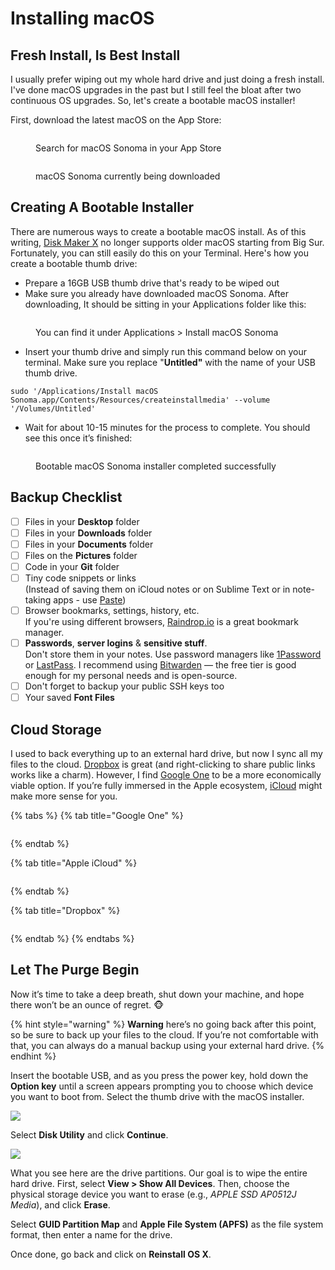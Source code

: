 # Installing macOS

## Fresh Install, Is Best Install

I usually prefer wiping out my whole hard drive and just doing a fresh install. I've done macOS upgrades in the past but I still feel the bloat after two continuous OS upgrades. So, let's create a bootable macOS installer!

First, download the latest macOS on the App Store:





<figure><img src="../.gitbook/assets/Screenshot 2023-11-07 at 8.23.31 PM (1).png" alt=""><figcaption><p>Search for macOS Sonoma in your App Store</p></figcaption></figure>

<figure><img src="../.gitbook/assets/Screenshot 2023-11-07 at 8.26.38 PM.png" alt=""><figcaption><p>macOS Sonoma currently being downloaded</p></figcaption></figure>

## Creating A Bootable Installer

There are numerous ways to create a bootable macOS install. As of this writing, [Disk Maker X](https://diskmakerx.com/) no longer supports older macOS starting from Big Sur. Fortunately, you can still easily do this on your Terminal. Here's how you create a bootable thumb drive:

* Prepare a 16GB USB thumb drive that's ready to be wiped out
* Make sure you already have downloaded macOS Sonoma. After downloading, It should be sitting in your Applications folder like this:

<figure><img src="../.gitbook/assets/image (29).png" alt=""><figcaption><p>You can find it under Applications > Install macOS Sonoma</p></figcaption></figure>

* Insert your thumb drive and simply run this command below on your terminal. Make sure you replace "**Untitled"** with the name of your USB thumb drive.

```
sudo '/Applications/Install macOS Sonoma.app/Contents/Resources/createinstallmedia' --volume '/Volumes/Untitled'
```

* Wait for about 10-15 minutes for the process to complete. You should see this once it’s finished:

<figure><img src="../.gitbook/assets/image (31).png" alt=""><figcaption><p>Bootable macOS Sonoma installer completed successfully</p></figcaption></figure>

## Backup Checklist

* [ ] Files in your **Desktop** folder
* [ ] Files in your **Downloads** folder
* [ ] Files in your **Documents** folder
* [ ] Files on the **Pictures** folder&#x20;
* [ ] Code in your **Git** folder
* [ ] Tiny code snippets or links\
  (Instead of saving them on iCloud notes or on Sublime Text or in note-taking apps - use [Paste](https://pasteapp.me/))
* [ ] Browser bookmarks, settings, history, etc.  \
  If you're using different browsers, [Raindrop.io](https://raindrop.io/) is a great bookmark manager.
* [ ] **Passwords**, **server logins** & **sensitive stuff**.\
  Don't store them in your notes. Use password managers like [1Password](https://1password.com/) or [LastPass](https://www.lastpass.com/). I recommend using [Bitwarden](https://bitwarden.com/) — the free tier is good enough for my personal needs and is open-source.
* [ ] Don't forget to backup your public SSH keys too
* [ ] Your saved **Font Files**

## Cloud Storage

I used to back everything up to an external hard drive, but now I sync all my files to the cloud. [Dropbox](https://www.dropbox.com/) is great (and right-clicking to share public links works like a charm). However, I find [Google One](https://one.google.com/about/) to be a more economically viable option. If you’re fully immersed in the Apple ecosystem, [iCloud](https://www.icloud.com/) might make more sense for you.

{% tabs %}
{% tab title="Google One" %}
<figure><img src="../.gitbook/assets/image (25).png" alt=""><figcaption></figcaption></figure>
{% endtab %}

{% tab title="Apple iCloud" %}
<figure><img src="../.gitbook/assets/image (26).png" alt=""><figcaption></figcaption></figure>
{% endtab %}

{% tab title="Dropbox" %}
<figure><img src="../.gitbook/assets/image (27).png" alt=""><figcaption></figcaption></figure>
{% endtab %}
{% endtabs %}

## Let The Purge Begin

Now it’s time to take a deep breath, shut down your machine, and hope there won’t be an ounce of regret. 🐵

{% hint style="warning" %}
**Warning** here’s no going back after this point, so be sure to back up your files to the cloud. If you’re not comfortable with that, you can always do a manual backup using your external hard drive.
{% endhint %}

Insert the bootable USB, and as you press the power key, hold down the **Option key** until a screen appears prompting you to choose which device you want to boot from. Select the thumb drive with the macOS installer.

![](<../.gitbook/assets/image (16).png>)

Select **Disk Utility** and click **Continue**.&#x20;

![](<../.gitbook/assets/image (17).png>)

What you see here are the drive partitions. Our goal is to wipe the entire hard drive. First, select **View > Show All Devices**. Then, choose the physical storage device you want to erase (e.g., _APPLE SSD AP0512J Media_), and click **Erase**.

Select **GUID Partition Map** and **Apple File System (APFS)** as the file system format, then enter a name for the drive.

Once done, go back and click on **Reinstall OS X**.
